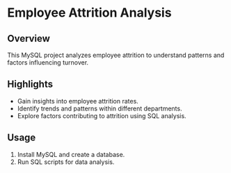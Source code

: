 # Employee Attrition Analysis

## Overview

This MySQL project analyzes employee attrition to understand patterns and factors influencing turnover.

## Highlights

- Gain insights into employee attrition rates.
- Identify trends and patterns within different departments.
- Explore factors contributing to attrition using SQL analysis.

## Usage

1. Install MySQL and create a database.
2. Run SQL scripts for data analysis.
